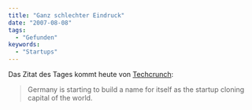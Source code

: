 ```yaml
---
title: "Ganz schlechter Eindruck"
date: "2007-08-08"
tags:
  - "Gefunden"
keywords:
  - "Startups"
---
```


Das Zitat des Tages kommt heute von [Techcrunch](http://www.techcrunch.com/2007/08/07/verwandtde-german-geni-clone/):

> Germany is starting to build a name for itself as the startup cloning capital of the world.
